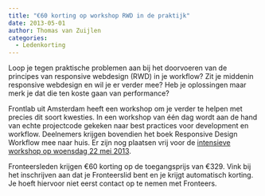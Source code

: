 ```yaml
---
title: "€60 korting op workshop RWD in de praktijk"
date: 2013-05-01
author: Thomas van Zuijlen
categories:
  - Ledenkorting
---
```

Loop je tegen praktische problemen aan bij het doorvoeren van de principes van responsive webdesign (RWD) in je workflow? Zit je middenin responsive webdesign en wil je er verder mee? Heb je oplossingen maar merk je dat die ten koste gaan van performance?

Frontlab uit Amsterdam heeft een workshop om je verder te helpen met precies dit soort kwesties. In een workshop van één dag wordt aan de hand van echte projectcode gekeken naar best practices voor development en workflow. Deelnemers krijgen bovendien het boek Responsive Design Workflow mee naar huis. Er zijn nog plaatsen vrij voor de [intensieve workshop op woensdag 22 mei 2013](https://web.archive.org/web/20231130204455/http://frontlab.nl/workshop-responsive-web-design).

Fronteersleden krijgen €60 korting op de toegangsprijs van €329. Vink bij het inschrijven aan dat je Fronteerslid bent en je krijgt automatisch korting. Je hoeft hiervoor niet eerst contact op te nemen met Fronteers.
